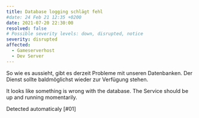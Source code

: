```yaml
---
title: Database logging schlägt fehl
#date: 24 Feb 21 12:35 +0200
date: 2021-07-20 22:30:00
resolved: false
# Possible severity levels: down, disrupted, notice
severity: disrupted
affected:
  - Gameserverhost
  - Dev Server
---
```

So wie es aussieht, gibt es derzeit Probleme mit unseren Datenbanken.
Der Dienst sollte baldmöglichst wieder zur Verfügung stehen.

It looks like something is wrong with the database. 
The Service should be up and running momentarily. 

Detected automaticaly [#01]